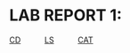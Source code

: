 #                                                       LAB REPORT 1:
[CD](https://joshcaneday.github.io/cse15l-lab-reports/cd)  &ensp;&ensp;&ensp;&ensp;&ensp;  [LS](https://joshcaneday.github.io/cse15l-lab-reports/ls)  &ensp;&ensp;&ensp;&ensp;&ensp; [CAT](https://joshcaneday.github.io/cse15l-lab-reports/cat)


   
   
